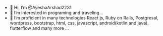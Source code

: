 - 👋 Hi, I’m @AyeshaArshad2231
- 👀 I’m interested in programing and traveling...
- 🌱 I’m proficient in many technologies React js, Ruby on Rails, Postgresal, wordpress, bootstrap, html, css, javascript, android(kotlin and java), flutterflow and many more ...



<!---
AyeshaArshad2231/AyeshaArshad2231 is a ✨ special ✨ repository because its `README.md` (this file) appears on your GitHub profile.
You can click the Preview link to take a look at your changes.
--->
